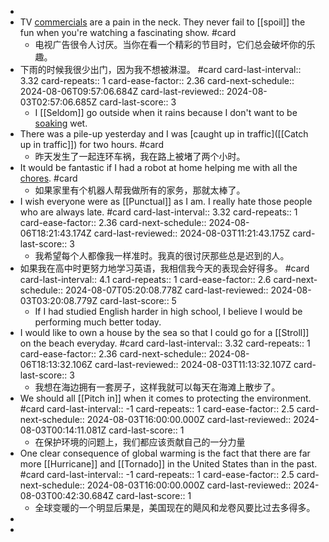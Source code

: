 -
- TV [commercials]([[Commercial]]) are a pain in the neck. They never fail to [[spoil]] the fun when you're watching a fascinating show. #card
	- 电视广告很令人讨厌。当你在看一个精彩的节目时，它们总会破坏你的乐趣。
- 下雨的时候我很少出门，因为我不想被淋湿。 #card
  card-last-interval:: 3.32
  card-repeats:: 1
  card-ease-factor:: 2.36
  card-next-schedule:: 2024-08-06T09:57:06.684Z
  card-last-reviewed:: 2024-08-03T02:57:06.685Z
  card-last-score:: 3
	- I [[Seldom]] go outside when it rains because I don't want to be [soaking]([[Soak]]) wet.
- There was a pile-up yesterday and I was [caught up in traffic]([[Catch up in traffic]]) for two hours. #card
	- 昨天发生了一起连环车祸，我在路上被堵了两个小时。
- It would be fantastic if I had a robot at home helping me with all the [chores]([[Chore]]). #card
	- 如果家里有个机器人帮我做所有的家务，那就太棒了。
- I wish everyone were as [[Punctual]] as I am. I really hate those people who are always late. #card
  card-last-interval:: 3.32
  card-repeats:: 1
  card-ease-factor:: 2.36
  card-next-schedule:: 2024-08-06T18:21:43.174Z
  card-last-reviewed:: 2024-08-03T11:21:43.175Z
  card-last-score:: 3
	- 我希望每个人都像我一样准时。我真的很讨厌那些总是迟到的人。
- 如果我在高中时更努力地学习英语，我相信我今天的表现会好得多。 #card
  card-last-interval:: 4.1
  card-repeats:: 1
  card-ease-factor:: 2.6
  card-next-schedule:: 2024-08-07T05:20:08.778Z
  card-last-reviewed:: 2024-08-03T03:20:08.779Z
  card-last-score:: 5
	- If I had studied English harder in high school, I believe I would be performing much better today.
- I would like to own a house by the sea so that I could go for a [[Stroll]] on the beach everyday. #card
  card-last-interval:: 3.32
  card-repeats:: 1
  card-ease-factor:: 2.36
  card-next-schedule:: 2024-08-06T18:13:32.106Z
  card-last-reviewed:: 2024-08-03T11:13:32.107Z
  card-last-score:: 3
	- 我想在海边拥有一套房子，这样我就可以每天在海滩上散步了。
- We should all [[Pitch in]] when it comes to protecting the environment. #card
  card-last-interval:: -1
  card-repeats:: 1
  card-ease-factor:: 2.5
  card-next-schedule:: 2024-08-03T16:00:00.000Z
  card-last-reviewed:: 2024-08-03T00:14:11.081Z
  card-last-score:: 1
	- 在保护环境的问题上，我们都应该贡献自己的一分力量
- One clear consequence of global warming is the fact that there are far more [[Hurricane]] and [[Tornado]] in the United States than in the past. #card
  card-last-interval:: -1
  card-repeats:: 1
  card-ease-factor:: 2.5
  card-next-schedule:: 2024-08-03T16:00:00.000Z
  card-last-reviewed:: 2024-08-03T00:42:30.684Z
  card-last-score:: 1
	- 全球变暖的一个明显后果是，美国现在的飓风和龙卷风要比过去多得多。
-
-